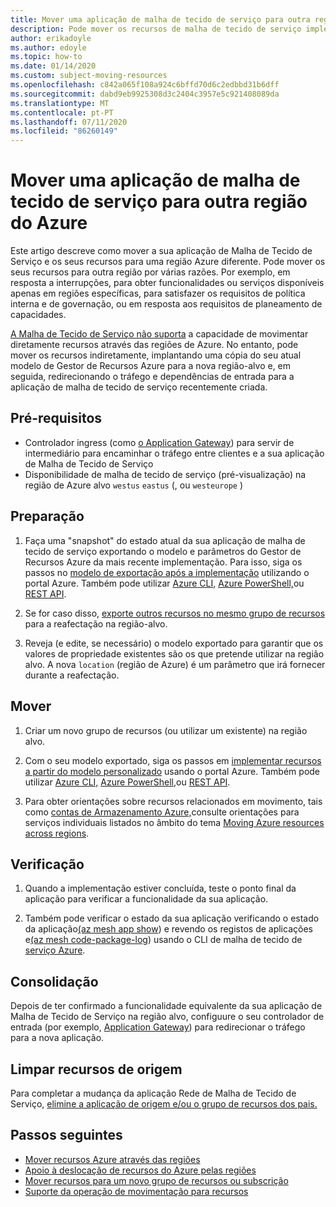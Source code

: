 ```yaml
---
title: Mover uma aplicação de malha de tecido de serviço para outra região
description: Pode mover os recursos de malha de tecido de serviço implementando uma cópia do seu modelo atual para uma nova região de Azure.
author: erikadoyle
ms.author: edoyle
ms.topic: how-to
ms.date: 01/14/2020
ms.custom: subject-moving-resources
ms.openlocfilehash: c842a065f108a924c6bffd70d6c2edbbd31b6dff
ms.sourcegitcommit: dabd9eb9925308d3c2404c3957e5c921408089da
ms.translationtype: MT
ms.contentlocale: pt-PT
ms.lasthandoff: 07/11/2020
ms.locfileid: "86260149"
---
```

# <a name="move-a-service-fabric-mesh-application-to-another-azure-region"></a>Mover uma aplicação de malha de tecido de serviço para outra região do Azure

Este artigo descreve como mover a sua aplicação de Malha de Tecido de Serviço e os seus recursos para uma região Azure diferente. Pode mover os seus recursos para outra região por várias razões. Por exemplo, em resposta a interrupções, para obter funcionalidades ou serviços disponíveis apenas em regiões específicas, para satisfazer os requisitos de política interna e de governação, ou em resposta aos requisitos de planeamento de capacidades.

 [A Malha de Tecido de Serviço não suporta](../azure-resource-manager/management/region-move-support.md#microsoftservicefabricmesh) a capacidade de movimentar diretamente recursos através das regiões de Azure. No entanto, pode mover os recursos indiretamente, implantando uma cópia do seu atual modelo de Gestor de Recursos Azure para a nova região-alvo e, em seguida, redirecionando o tráfego e dependências de entrada para a aplicação de malha de tecido de serviço recentemente criada.

## <a name="prerequisites"></a>Pré-requisitos

* Controlador ingress (como [o Application Gateway](../application-gateway/index.yml)) para servir de intermediário para encaminhar o tráfego entre clientes e a sua aplicação de Malha de Tecido de Serviço
* Disponibilidade de malha de tecido de serviço (pré-visualização) na região de Azure alvo `westus` `eastus` (, ou `westeurope` )

## <a name="prepare"></a>Preparação

1. Faça uma "snapshot" do estado atual da sua aplicação de malha de tecido de serviço exportando o modelo e parâmetros do Gestor de Recursos Azure da mais recente implementação. Para isso, siga os passos no [modelo de exportação após a implementação](../azure-resource-manager/templates/export-template-portal.md#export-template-after-deployment) utilizando o portal Azure. Também pode utilizar [Azure CLI,](../azure-resource-manager/management/manage-resource-groups-cli.md#export-resource-groups-to-templates) [Azure PowerShell,](../azure-resource-manager/management/manage-resource-groups-powershell.md#export-resource-groups-to-templates)ou [REST API](/rest/api/resources/resourcegroups/exporttemplate).

2. Se for caso disso, [exporte outros recursos no mesmo grupo de recursos](../azure-resource-manager/templates/export-template-portal.md#export-template-from-a-resource-group) para a reafectação na região-alvo.

3. Reveja (e edite, se necessário) o modelo exportado para garantir que os valores de propriedade existentes são os que pretende utilizar na região alvo. A nova `location` (região de Azure) é um parâmetro que irá fornecer durante a reafectação.

## <a name="move"></a>Mover

1. Criar um novo grupo de recursos (ou utilizar um existente) na região alvo.

2. Com o seu modelo exportado, siga os passos em [implementar recursos a partir do modelo personalizado](../azure-resource-manager/templates/deploy-portal.md#deploy-resources-from-custom-template) usando o portal Azure. Também pode utilizar [Azure CLI,](../azure-resource-manager/templates/deploy-cli.md) [Azure PowerShell,](../azure-resource-manager/templates/deploy-powershell.md)ou [REST API](../azure-resource-manager/templates/deploy-rest.md).

3. Para obter orientações sobre recursos relacionados em movimento, tais como [contas de Armazenamento Azure,](../storage/common/storage-account-move.md)consulte orientações para serviços individuais listados no âmbito do tema [Moving Azure resources across regions](../azure-resource-manager/management/move-region.md).

## <a name="verify"></a>Verificação

1. Quando a implementação estiver concluída, teste o ponto final da aplicação para verificar a funcionalidade da sua aplicação.

2. Também pode verificar o estado da sua aplicação verificando o estado da aplicação[(az mesh app show](/cli/azure/ext/mesh/mesh/app?view=azure-cli-latest#ext-mesh-az-mesh-app-show)) e revendo os registos de aplicações e[(az mesh code-package-log](/cli/azure/ext/mesh/mesh/code-package-log?view=azure-cli-latest)) usando o CLI de malha de tecido de [serviço Azure](./service-fabric-mesh-quickstart-deploy-container.md#set-up-service-fabric-mesh-cli).

## <a name="commit"></a>Consolidação

Depois de ter confirmado a funcionalidade equivalente da sua aplicação de Malha de Tecido de Serviço na região alvo, configuure o seu controlador de entrada (por exemplo, [Application Gateway](../application-gateway/redirect-overview.md)) para redirecionar o tráfego para a nova aplicação.

## <a name="clean-up-source-resources"></a>Limpar recursos de origem

Para completar a mudança da aplicação Rede de Malha de Tecido de Serviço, [elimine a aplicação de origem e/ou o grupo de recursos dos pais.](../azure-resource-manager/management/delete-resource-group.md)

## <a name="next-steps"></a>Passos seguintes

* [Mover recursos Azure através das regiões](../azure-resource-manager/management/move-region.md)
* [Apoio à deslocação de recursos do Azure pelas regiões](../azure-resource-manager/management/region-move-support.md)
* [Mover recursos para um novo grupo de recursos ou subscrição](../azure-resource-manager/management/move-resource-group-and-subscription.md)
* [Suporte da operação de movimentação para recursos](../azure-resource-manager/management/move-support-resources.md
)
